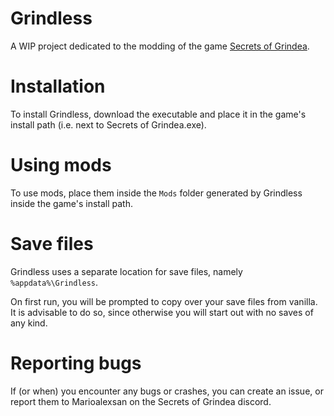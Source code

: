 # Grindless

A WIP project dedicated to the modding of the game [Secrets of Grindea](http://www.secretsofgrindea.com).

# Installation

To install Grindless, download the executable and place it in the game's install path (i.e. next to Secrets of Grindea.exe).

# Using mods

To use mods, place them inside the `Mods` folder generated by Grindless inside the game's install path.

# Save files

Grindless uses a separate location for save files, namely `%appdata%\Grindless`.

On first run, you will be prompted to copy over your save files from vanilla. It is advisable to do so, since otherwise you will start out with no saves of any kind.

# Reporting bugs

If (or when) you encounter any bugs or crashes, you can create an issue, or report them to Marioalexsan on the Secrets of Grindea discord.
